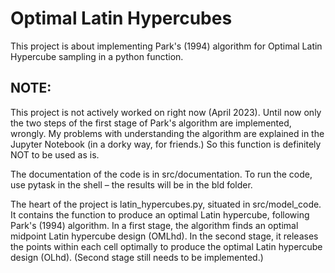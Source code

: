 # Optimal Latin Hypercubes
This project is about implementing Park's (1994) algorithm for Optimal Latin Hypercube
sampling in a python function.

## NOTE:
This project is not actively worked on right now (April 2023). Until now only the 
two steps of the first stage of Park's algorithm are implemented, wrongly. My problems
with understanding the algorithm are explained in the Jupyter Notebook (in a dorky way,
for friends.) So this function is definitely NOT to be used as is.


The documentation of the code is in src/documentation. To run the code, use pytask
in the shell – the results will be in the bld folder.

The heart of the project is latin_hypercubes.py, situated in src/model_code. It contains
the function to produce an optimal Latin hypercube, following Park's (1994) algorithm.
In a first stage, the algorithm finds an optimal midpoint Latin hypercube design (OMLhd).
In the second stage, it releases the points within each cell optimally to produce the
optimal Latin hypercube design (OLhd). (Second stage still needs to be implemented.)
